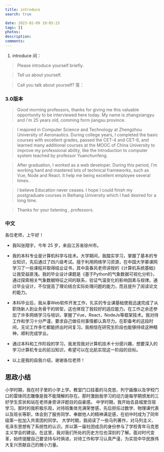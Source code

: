 ```yaml
---
title: introduce
search: true

date: 2023-02-09 19:05:23
tags: []
photos:
description:
comments:
---
```


1. introduce
问：
> Please introduce yourself briefly.

> Tell us about yourself.

> Call you talk about yourself?
答：

### 3.0版本
> Good morning professors, thanks for giving me this valuable opportunity to be interviewed here today. My name is zhangxiangyu and i'm 25 years old, comming form jiangsu province.

> I majored in Computer Science and Technology at Zhengzhou University of Aeronautics. During college years, I completed the basic courses with excellent grades, passed the CET-4 and CET-6, and learned many additional courses at the MOOC of China University to improve my professional ability, like the lntroduction to computer system teached by professor Yuanchunfeng. 

> After graduation, I worked as a web developer. During this period, I'm working hard and mastered lots of technical frameworks, such as Vue, Node and React. lt help me being excellent employee several times. 

> I believe Education never ceases. I hope I could finish my postgraduate courses in Beihang University which I had desired for a long time.
 
> Thanks for your listening , professors.


### 中文


各位老师，上午好！
- 我叫张翔宇，今年 25 岁，来自江苏省徐州市。
  
- 我的本科专业是计算机科学与技术。大学期间，我踏实学习，掌握了基本的专业知识，先后通过了四六级考试。擅于利用网络学习资源，在中国大学慕课网学习了一些课程并取得结业证书，其中袁春风老师讲授的《计算机系统基础》让我受益匪浅。我的毕业设计课题是《基于Python的气象数据可视化分析》，通过探索相关气象数据特征之间的联系，验证气温变化的影响因素与规律。通过毕业设计，不仅提高了理论结合实际处理问题的能力，而且提升了阅读论文的能力。
  
- 本科毕业后，我从事Web软件开发工作，扎实的专业课基础使我迅速完成了从职场新人到业务骨干的转型，这也体现了我较好的适应能力。在工作之余还参加了许多网络学习与培训，掌握了Vue，React，NodeJs等框架技术。我对待工作和学习十分严谨，要求自己做任何事情都认真尽力。在职备考的这段时间，无论工作多忙都能挤出时间复习。我相信在研究生阶段也能够持续这种精神，顺利完成学业。
  
- 通过本科和工作阶段的学习，我发现我对计算机技术十分感兴趣，想要深入的学习计算机专业的前沿知识，希望可以在北航实现这一阶段的目标。

- 以上是我的自我介绍，谢谢各位老师！

## 思政小结
小学时期，我在村子里的小学上学。教室门口挂着的马克思、列宁画像以及学校门口的雷锋同志雕像是我不能理解的存在。那时激励我学习的动力是每学期颁发的三好学生奖状和站在老师身旁讲评题目的自豪感。
中学时期，我开始去县城里住宿学习。那时的我积极乐观，对待班集体充满荣誉感，先后担任过数学、物理课代表以及班长等职，体会到了服务同学、奉献他人的精神满足感，在初中时成为了同年级第一批加入共青团的同学。
大学时期，我阅读了一些马列著作，对马列主义、毛泽东思想有了系统性的认识。并以第一届社团成员的身份参与了学校青年马克思主义学会的建设。在这里，我对我们所处的历史方位也深刻的了解。面对时代变革，始终提醒自己要坚持与时俱进，对待工作和学习认真严谨，为实现中华民族伟大复兴贡献自己的微小力量。
